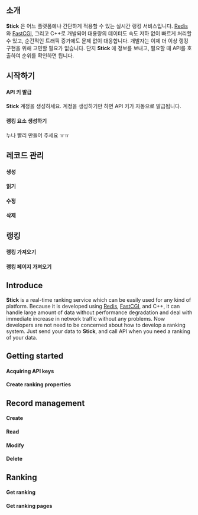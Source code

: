 ## 소개
**Stick** 은 어느 플랫폼에나 간단하게 적용할 수 있는 실시간 랭킹 서비스입니다. [Redis](http://redis.io)와 [FastCGI](http://fastcgi), 그리고 C++로 개발되어 대용량의 데이터도 속도 저하 없이 빠르게 처리할 수 있고, 순간적인 트래픽 증가에도 문제 없이 대응합니다. 개발자는 이제 더 이상 랭킹 구현을 위해 고민할 필요가 없습니다. 단지 **Stick** 에 정보를 보내고, 필요할 때 API를 호출하여 순위를 확인하면 됩니다.

## 시작하기

#### API 키 발급

**Stick** 계정을 생성하세요. 계정을 생성하기만 하면 API 키가 자동으로 발급됩니다.

#### 랭킹 요소 생성하기

누나 빨리 만들어 주세요 ㅠㅠ

## 레코드 관리

#### 생성

#### 읽기

#### 수정

#### 삭제

## 랭킹

#### 랭킹 가져오기

#### 랭킹 페이지 가져오기


## Introduce
**Stick** is a real-time ranking service which can be easily used for any kind of platform. Because it is developed using [Redis](http://redis.io), [FastCGI](http://fastcgi), and C++, it can handle large amount of data without performance degradation and deal with immediate increase in network traffic without any problems. Now developers are not need to be concerned about how to develop a ranking system. Just send your data to **Stick**, and call API when you need a ranking of your data.

## Getting started

#### Acquiring API keys

#### Create ranking properties

## Record management

#### Create

#### Read

#### Modify

#### Delete

## Ranking

#### Get ranking

#### Get ranking pages
